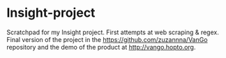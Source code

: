 # Insight-project

Scratchpad for my Insight project. First attempts at web scraping & regex. Final version of the project in the https://github.com/zuzannna/VanGo repository and the demo of the product at http://vango.hopto.org.
